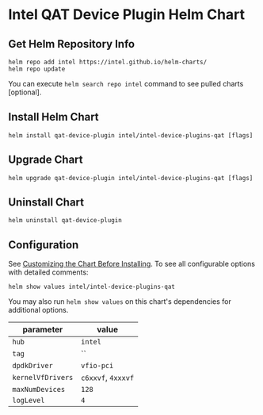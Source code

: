 # Intel QAT Device Plugin Helm Chart

## Get Helm Repository Info
```
helm repo add intel https://intel.github.io/helm-charts/
helm repo update
```

You can execute `helm search repo intel` command to see pulled charts [optional].

## Install Helm Chart
```
helm install qat-device-plugin intel/intel-device-plugins-qat [flags]
```

## Upgrade Chart
```
helm upgrade qat-device-plugin intel/intel-device-plugins-qat [flags]
```

## Uninstall Chart
```
helm uninstall qat-device-plugin
```

## Configuration
See [Customizing the Chart Before Installing](https://helm.sh/docs/intro/using_helm/#customizing-the-chart-before-installing). To see all configurable options with detailed comments:

```console
helm show values intel/intel-device-plugins-qat
```

You may also run `helm show values` on this chart's dependencies for additional options.

|parameter| value |
|---------|-----------|
| `hub` | `intel` |
| `tag` | `` |
| `dpdkDriver` | `vfio-pci` |
| `kernelVfDrivers` | `c6xxvf`, `4xxxvf` |
| `maxNumDevices` | `128` |
| `logLevel` | `4` |

